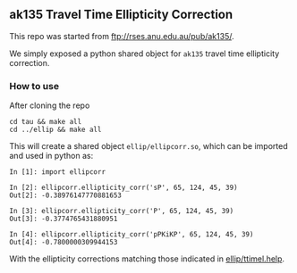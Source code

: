 ## ak135 Travel Time Ellipticity Correction

This repo was started from ftp://rses.anu.edu.au/pub/ak135/.

We simply exposed a python shared object for `ak135` travel time ellipticity 
correction. 

### How to use

After cloning the repo
    
    cd tau && make all
    cd ../ellip && make all
    
This will create a shared object `ellip/ellipcorr.so`, which can be imported 
and used in python as:

    In [1]: import ellipcorr

    In [2]: ellipcorr.ellipticity_corr('sP', 65, 124, 45, 39)
    Out[2]: -0.38976147770881653

    In [3]: ellipcorr.ellipticity_corr('P', 65, 124, 45, 39)
    Out[3]: -0.3774765431880951

    In [4]: ellipcorr.ellipticity_corr('pPKiKP', 65, 124, 45, 39)
    Out[4]: -0.7800000309944153
    
With the ellipticity corrections matching those indicated in
[ellip/ttimel.help](ellip/ttimel.help).
    